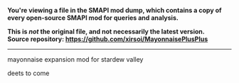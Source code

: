 **You're viewing a file in the SMAPI mod dump, which contains a copy of every open-source SMAPI mod
for queries and analysis.**

**This is _not_ the original file, and not necessarily the latest version.**  
**Source repository: https://github.com/xirsoi/MayonnaisePlusPlus**

----

mayonnaise expansion mod for stardew valley

deets to come